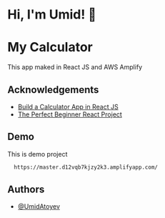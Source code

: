 # Hi, I'm Umid! 👋


# My Calculator

This app maked in React JS and AWS Amplify
## Acknowledgements

 - [Build a Calculator App in React JS](https://youtu.be/oiX-6Y2oGjI)
 - [The Perfect Beginner React Project](https://youtu.be/DgRrrOt0Vr8)


## Demo

This is demo project

```bash
  https://master.d12vqb7kjzy2k3.amplifyapp.com/
```


## Authors

- [@UmidAtoyev](https://www.github.com/UmidAtoyev)


